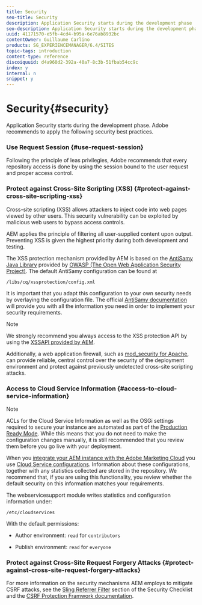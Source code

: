 ```yaml
---
title: Security
seo-title: Security
description: Application Security starts during the development phase
seo-description: Application Security starts during the development phase
uuid: 41171570-e5fb-4cd4-b95a-6e76ab8932bc
contentOwner: Guillaume Carlino
products: SG_EXPERIENCEMANAGER/6.4/SITES
topic-tags: introduction
content-type: reference
discoiquuid: d4a960d2-392a-40a7-8c3b-51fbab54cc9c
index: y
internal: n
snippet: y
---
```


# Security{#security}

Application Security starts during the development phase. Adobe recommends to apply the following security best practices.

### Use Request Session {#use-request-session}

Following the principle of leas privilegies, Adobe recommends that every repository access is done by using the session bound to the user request and proper access control.

### Protect against Cross-Site Scripting (XSS) {#protect-against-cross-site-scripting-xss}

Cross-site scripting (XSS) allows attackers to inject code into web pages viewed by other users. This security vulnerability can be exploited by malicious web users to bypass access controls.

AEM applies the principle of filtering all user-supplied content upon output. Preventing XSS is given the highest priority during both development and testing.

The XSS protection mechanism provided by AEM is based on the [AntiSamy Java Library](https://www.owasp.org/index.php/Category:OWASP_AntiSamy_Project) provided by [OWASP (The Open Web Application Security Project)](https://www.owasp.org/). The default AntiSamy configuration can be found at  
  
`/libs/cq/xssprotection/config.xml`  
  
It is important that you adapt this configuration to your own security needs by overlaying the configuration file. The official [AntiSamy documentation](https://www.owasp.org/index.php/Category:OWASP_AntiSamy_Project) will provide you with all the information you need in order to implement your security requirements.

>[!NOTE]
>
>We strongly recommend you always access to the XSS protection API by using the [XSSAPI provided by AEM](/sites/developing/using/reference-materials/javadoc/com/adobe/granite/xss/XSSAPI.md).

Additionally, a web application firewall, such as [mod_security for Apache](https://www.modsecurity.org), can provide reliable, central control over the security of the deployment environment and protect against previously undetected cross-site scripting attacks.

### Access to Cloud Service Information {#access-to-cloud-service-information}

>[!NOTE]
>
>ACLs for the Cloud Service Information as well as the OSGi settings required to secure your instance are automated as part of the [Production Ready Mode](../../../sites/administering/using/production-ready.md). While this means that you do not need to make the configuration changes manually, it is still recommended that you review them before you go live with your deployment.

When you [integrate your AEM instance with the Adobe Marketing Cloud](../../../sites/administering/using/marketing-cloud.md) you use [Cloud Service configurations](../../../sites/developing/using/extending-cloud-config.md). Information about these configurations, together with any statistics collected are stored in the repository. We recommend that, if you are using this functionality, you review whether the default security on this information matches your requirements.

The webservicesupport module writes statistics and configuration information under:

`/etc/cloudservices`

With the default permissions:

* Author environment: `read` for `contributors`

* Publish environment: `read` for `everyone`

### Protect against Cross-Site Request Forgery Attacks {#protect-against-cross-site-request-forgery-attacks}

For more information on the security mechanisms AEM employs to mitigate CSRF attacks, see the [Sling Referrer Filter](../../../sites/administering/using/security-checklist.md#protect-against-cross-site-request-forgery) section of the Security Checklist and the [CSRF Protection Framwork documentation](../../../sites/developing/using/csrf-protection.md).  


